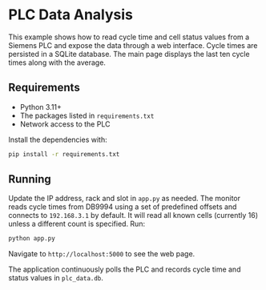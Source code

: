 # PLC Data Analysis

This example shows how to read cycle time and cell status values from a Siemens PLC and expose the data through a web interface. Cycle times are persisted in a SQLite database. The main page displays the last ten cycle times along with the average.

## Requirements

- Python 3.11+
- The packages listed in `requirements.txt`
- Network access to the PLC

Install the dependencies with:

```bash
pip install -r requirements.txt
```

## Running

Update the IP address, rack and slot in `app.py` as needed. The monitor reads
cycle times from DB9994 using a set of predefined offsets and connects to
`192.168.3.1` by default. It will read all known cells (currently 16) unless a
different count is specified. Run:

```bash
python app.py
```

Navigate to `http://localhost:5000` to see the web page.

The application continuously polls the PLC and records cycle time and status values in `plc_data.db`.
